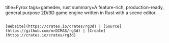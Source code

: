 title=Fyrox
tags=gamedev, rust
summary=A feature-rich, production-ready, general purpose 2D/3D game engine written in Rust with a scene editor.
~~~~~~

[Website](https://crates.io/crates/rg3d) | [Source](https://github.com/mrDIMAS/rg3d) | [Create](https://crates.io/crates/rg3d)

